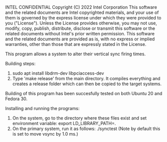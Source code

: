 INTEL CONFIDENTIAL
Copyright (C) 2022 Intel Corporation
This software and the related documents are Intel copyrighted materials, and your use of them is governed by the express license under which they were provided to you ("License"). Unless the License provides otherwise, you may not use, modify, copy, publish, distribute, disclose or transmit this software or the related documents without Intel's prior written permission.
This software and the related documents are provided as is, with no express or implied warranties, other than those that are expressly stated in the License.

This program allows a system to alter their vertical sync firing times.

Building steps:
1) sudo apt install libdrm-dev libpciaccess-dev
1) Type 'make release' from the main directory. It compiles everything and creates a 
   release folder which can then be copied to the target systems.

Building of this program has been succesfully tested on both Ubuntu 20 and Fedora 30.

Installing and running the programs:
1) On the system, go to the directory where these files exist and set environment variable:
export LD_LIBRARY_PATH=.
2) On the primary system, run it as follows:
	./synctest 
(Note by default this is set to move vsync by 1.0 ms.)

